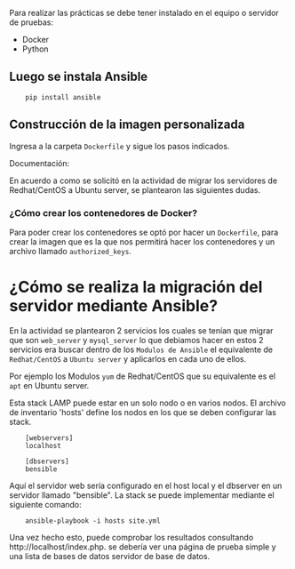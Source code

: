 
Para realizar las prácticas se debe tener instalado en el equipo o servidor de pruebas:
  - Docker
  - Python

## Luego se instala  Ansible 

        pip install ansible

## Construcción de la imagen personalizada
Ingresa a la carpeta ```Dockerfile``` y sigue los pasos indicados.



Documentación: 

En acuerdo a como se solicitó en la actividad de migrar los servidores de Redhat/CentOS a Ubuntu server, se plantearon las siguientes dudas.
### ¿Cómo crear los contenedores de Docker? 
Para poder crear los contenedores se optó por hacer un ```Dockerfile```, para crear la imagen que es la que nos permitirá hacer los contenedores y un archivo llamado ```authorized_keys```.

# ¿Cómo se realiza la migración del servidor mediante Ansible? 
En la actividad se plantearon 2 servicios los cuales se tenían que migrar que son ```web_server``` y ```mysql_server```
lo que debiamos hacer en estos 2 servicios era buscar dentro de los ```Modulos de Ansible``` el equivalente de ```Redhat/CentOS``` a ```Ubuntu server``` y aplicarlos en cada uno de ellos.

Por ejemplo los Modulos ```yum``` de Redhat/CentOS que su equivalente es el ```apt``` en Ubuntu server.






Esta stack LAMP puede estar en un solo nodo o en varios nodos. El archivo de inventario
'hosts' define los nodos en los que se deben configurar las stack.

        [webservers]
        localhost

        [dbservers]
        bensible

Aquí el servidor web sería configurado en el host local y el dbserver en un servidor llamado "bensible". La stack  se puede implementar mediante el siguiente comando:

        ansible-playbook -i hosts site.yml

Una vez hecho esto, puede comprobar los resultados consultando http://localhost/index.php.
se debería ver una página de prueba simple y una lista de bases de datos
servidor de base de datos.

